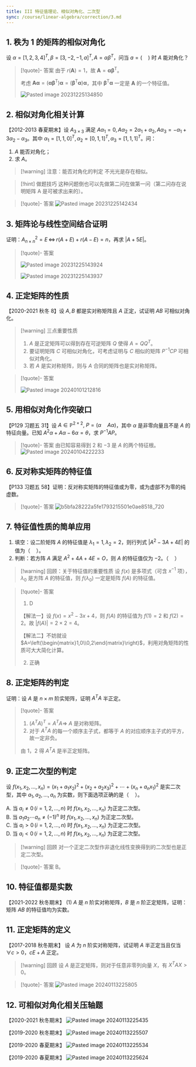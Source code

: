 ```yaml
---
title: III 特征值理论、相似对角化、二次型
sync: /course/linear-algebra/correction/3.md
---
```

## 1. 秩为 1 的矩阵的相似对角化

设 $\alpha = [1,2,3,4]^T,\,\beta = [3,-2,-1,a]^T,\,A=\alpha\beta^T$，问当 $a=(\quad)$ 时 $A$ 能对角化？

>[!quote]- 答案
>由于 $r(\textbf{A})=1$，故 $\textbf{A} = \textbf{α} \textbf{β}^\text{T}$。
>
>考虑 $\textbf{A} \textbf{α} = (\textbf{α} \textbf{β}^\text{T}) \textbf{α} = (\textbf{β}^\text{T} \textbf{α}) \textbf{α}$，其中 $\textbf{β}^\text{T} \textbf{α}$ 一定是 $\textbf{A}$ 的一个特征值。
> 
> ![Pasted image 20231225134850](https://static.memset0.cn/img/v6/2024/02/08/d6dEJsdg.png)

<!--https://classroom.zju.edu.cn/livingroom?course_id=56584&sub_id=1036867&tenant_code=112 1:30:00前后的例 8、例 9 可以再看看。-->

## 2. 相似对角化相关计算

【2012-2013 春夏期末】设 $A_{3\times 3}$ 满足 $A \alpha_1=0,\,A \alpha_2 = 2 \alpha_1+\alpha_2,\,A \alpha_3 = -\alpha_1 + 3 \alpha_2 - \alpha_3$。其中 $\alpha_1=[1,1,0]^T,\,\alpha_2=[0,1,1]^T,\,\alpha_3=[1,1,1]^T$。问：

1.  $A$ 能否对角化；
2. 求 $A$。

>[!warning] 注意：能否对角化的判定
>不光光是存在相似。

> [!hint] 做题技巧
> 这种问题倒也可以先做第二问在做第一问（第二问存在说明矩阵 A 是可被求出来的）。

>[!quote]- 答案
>![Pasted image 20231225142434](https://static.memset0.cn/img/v6/2024/02/08/ezVTRA6k.png)


## 3. 矩阵论与线性空间结合证明

证明：$A_{n\times n}^2 = E \,\Leftrightarrow\, r(A+E) + r(A-E)=n$，再求 $|A+5E|$。

> [!quote]- 答案
> 
> ![Pasted image 20231225143924](https://static.memset0.cn/img/v6/2024/02/08/TKHGwWbD.png)
> 
> ![Pasted image 20231225143937](https://static.memset0.cn/img/v6/2024/02/08/Vc2QC5te.png)


## 4. 正定矩阵的性质
【2020-2021 秋冬 8】设 $A,B$ 都是实对称矩阵且 $A$ 正定，试证明 $AB$ 可相似对角化。

>[!warning] 三点重要性质
>1. $A$ 是正定矩阵可以得到存在可逆矩阵 $Q$ 使得 $A=Q Q^T$。
>2. 要证明矩阵 $C$ 可相似对角化，可考虑证明与 $C$ 相似的矩阵 $P^{-1}CP$ 可相似对角化。
>3. 若 $A$ 是实对称矩阵，则与 $A$ 合同的矩阵也是实对称矩阵。

>[!quote]- 答案
>
>![Pasted image 20240101212816](https://static.memset0.cn/img/v6/2024/02/08/KcDbvsa7.png)


## 5. 用相似对角化作突破口
【P129 习题五 31】设 $A \in \mathbb P^{2 \times 2},\ P = (\alpha \quad A\alpha)$，其中 $\alpha$ 是非零向量且不是 $A$ 的特征向量。已知 $A^2 \alpha +A \alpha - 6 \alpha = \theta$，求 $P^{-1} A P$。

>[!quote]- 答案
> 由已知容易得到 $2$ 和 $-3$ 是 $A$ 的两个特征根。
> ![Pasted image 20240104222233](https://static.memset0.cn/img/v6/2024/02/08/OxJauhQX.png)


## 6. 反对称实矩阵的特征值
【P133 习题五 58】证明：反对称实矩阵的特征值或为零，或为虚部不为零的纯虚数。

>[!quote]- 答案
> ![b5bfa28222a5fe1793215501e0ae8518_720](https://static.memset0.cn/img/v6/2024/02/08/L9t3HQob.png)


## 7. 特征值性质的简单应用
1. 填空：设二阶矩阵 $A$ 的特征值是 $\lambda_1=1,\lambda_2=2$，则行列式 $|A^2-3A+4E|$ 的值为（$\quad$）。
2. 判断：若方阵 $A$ 满足 $A^2+4A+4E=O$，则 $A$ 的特征值仅为 $-2$。（$\quad$）

>[!warning] 回顾：关于特征值的重要性质
>设 $f(x)$ 是多项式（可含 $x^{-1}$ 项），$\lambda_0$ 是方阵 $A$ 的特征值，则 $f(\lambda_0)$ 一定是矩阵 $f(A)$ 的特征值。

>[!quote]- 答案
>1. D
>
>【解法一】设 $f(x)=x^2-3x+4$，则 $f(A)$ 的特征值为 $f(1)=2$ 和 $f(2)=2$。故 $|f(A)| = 2 \times 2 = 4$。
>
>【解法二】不妨就设 $A=\left(\begin{matrix}1,0\\0,2\end{matrix}\right)$，利用对角矩阵的性质可大大简化计算。
>
>2. 正确


## 8. 正定矩阵的判定
证明：设 $A$ 是 $n\times m$ 阶实矩阵，证明 $A^T A$ 半正定。

>[!quote]- 答案
>1. $(A^T A)^T = A^T A \Rightarrow$ $A$ 是对称矩阵。
>2. 对于 $A^T A$ 的每一个顺序主子式，都等于 $A$ 的对应顺序主子式的平方，故一定非负。
>
>由 1，2 得 $A^T A$ 是半正定矩阵。


## 9. 正定二次型的判定
设  $f(x_1,x_2,\dots,x_n) = (x_1+a_1x_2)^2 + (x_2+a_2x_3)^2 + \cdots + (x_n+a_nx_1)^2$ 是实二次型，其中 $a_1,a_2,\dots,a_n$ 为实数，则下面选项正确的是（$\quad$）。

A. 当 $a_i\neq 0\,(i=1,2,\dots,n)$ 时 $f(x_1,x_2,\dots,x_n)$ 为正定二次型。  
B. 当 $a_1 a_2 \cdots a_n \neq (-1)^n$ 时 $f(x_1,x_2,\dots,x_n)$ 为正定二次型。  
C. 当 $a_i>0\,(i=1,2,\dots,n)$ 时 $f(x_1,x_2,\dots,x_n)$ 为正定二次型。  
D. 当 $a_i<0\, (i=1,2,\dots,n)$ 时 $f(x_1,x_2,\dots,x_n)$ 为正定二次型。

>[!warning] 回顾
>对一个正定二次型作非退化线性变换得到的二次型也是正定二次型。

>[!quote]- 答案
>B。

## 10. 特征值都是实数

【2021-2022 秋冬期末】 (1) $A$ 是 $n$ 阶实对称矩阵，$B$ 是 $n$ 阶正定矩阵，证明：矩阵 $AB$ 的特征值均为实数。

## 11. 正定矩阵的定义

【2017-2018 秋冬期末】 设 $A$ 为 $n$ 阶实对称矩阵，试证明 $A$ 半正定当且仅当 $\forall c > 0$，$cE+A$ 正定。

>[!warning] 回顾
> 设 $A$ 是正定矩阵，则对于任意非零列向量 $X$，有 $X^T A X>0$。

>[!quote]- 答案
> ![Pasted image 20240113225805](https://static.memset0.cn/img/v6/2024/02/08/UZRr71NM.png)



## 12. 可相似对角化相关压轴题

【2020-2021 秋冬期末】 ![Pasted image 20240113225435](https://static.memset0.cn/img/v6/2024/02/08/P5EXHBXY.png)

【2019-2020 秋冬期末】
![Pasted image 20240113225507](https://static.memset0.cn/img/v6/2024/02/08/3mVtFAcz.png)


【2019-2020 春夏期末】 ![Pasted image 20240113225534](https://static.memset0.cn/img/v6/2024/02/08/isp81sta.png)


【2019-2020 春夏期末】 ![Pasted image 20240113225624](https://static.memset0.cn/img/v6/2024/02/08/P8tOcXkp.png)

$$
$$

$$
$$

<!--10. 不会做
![Pasted image 20240105195957](https://static.memset0.cn/img/v6/2024/02/08/cqjHWUXx.png) -->